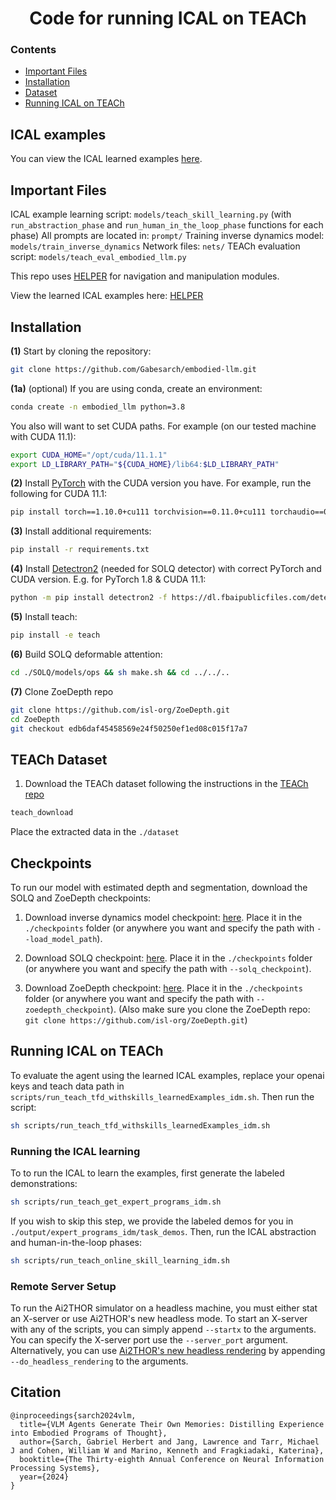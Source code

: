 <h1 align="center">
    Code for running ICAL on TEACh
</h1>

### Contents

<div class="toc">
<ul>
<li><a href="#important-files"> Important Files </a></li>
<li><a href="#installation"> Installation </a></li>
<li><a href="#teach-dataset"> Dataset </a></li>
<li><a href="#running-ical-on-teach"> Running ICAL on TEACh </a></li>
</ul>
</div>

## ICAL examples
You can view the ICAL learned examples [here](https://github.com/Gabesarch/ICAL/TEACh/learned_examples/fullmemlearning_idm_00).

## Important Files

ICAL example learning script: `models/teach_skill_learning.py` (with `run_abstraction_phase` and `run_human_in_the_loop_phase` functions for each phase)
All prompts are located in: `prompt/`
Training inverse dynamics model: `models/train_inverse_dynamics`
Network files: `nets/`
TEACh evaluation script: `models/teach_eval_embodied_llm.py`

This repo uses [HELPER](https://github.com/Gabesarch/HELPER) for navigation and manipulation modules.

View the learned ICAL examples here: [HELPER](https://github.com/Gabesarch/HELPER)

## Installation 

**(1)** Start by cloning the repository:
```bash
git clone https://github.com/Gabesarch/embodied-llm.git
```
**(1a)** (optional) If you are using conda, create an environment: 
```bash
conda create -n embodied_llm python=3.8
```

You also will want to set CUDA paths. For example (on our tested machine with CUDA 11.1): 
```bash
export CUDA_HOME="/opt/cuda/11.1.1"
export LD_LIBRARY_PATH="${CUDA_HOME}/lib64:$LD_LIBRARY_PATH"
```

**(2)** Install [PyTorch](https://pytorch.org/get-started/locally/) with the CUDA version you have. For example, run the following for CUDA 11.1: 
```bash
pip install torch==1.10.0+cu111 torchvision==0.11.0+cu111 torchaudio==0.10.0 -f https://download.pytorch.org/whl/torch_stable.html
```
<!-- pip install torch==1.8.1+cu111 torchvision==0.9.1+cu111 torchaudio==0.8.1 -f https://download.pytorch.org/whl/torch_stable.html -->

**(3)** Install additional requirements: 
```bash
pip install -r requirements.txt
```

**(4)** Install [Detectron2](https://detectron2.readthedocs.io/en/latest/tutorials/install.html) (needed for SOLQ detector) with correct PyTorch and CUDA version. 
E.g. for PyTorch 1.8 & CUDA 11.1:
```bash
python -m pip install detectron2 -f https://dl.fbaipublicfiles.com/detectron2/wheels/cu111/torch1.10/index.html
```
<!-- python -m pip install detectron2 -f https://dl.fbaipublicfiles.com/detectron2/wheels/cu111/torch1.8/index.html -->

**(5)** Install teach: 
```bash
pip install -e teach
```
<!-- git clone https://github.com/alexa/teach.git -->

**(6)** Build SOLQ deformable attention:
```bash
cd ./SOLQ/models/ops && sh make.sh && cd ../../..
```

**(7)** Clone ZoeDepth repo
```bash
git clone https://github.com/isl-org/ZoeDepth.git
cd ZoeDepth
git checkout edb6daf45458569e24f50250ef1ed08c015f17a7
```

## TEACh Dataset
1. Download the TEACh dataset following the instructions in the [TEACh repo](https://github.com/alexa/teach)
```bash
teach_download 
```
Place the extracted data in the `./dataset`

## Checkpoints
To run our model with estimated depth and segmentation, download the SOLQ and ZoeDepth checkpoints:

1. Download inverse dynamics model checkpoint: [here](https://drive.google.com/file/d/1fcuAvrF93zqNV_lKrCLz9YmwMeGlZfpk/view?usp=drive_link). Place it in the `./checkpoints` folder (or anywhere you want and specify the path with `--load_model_path`). 

2. Download SOLQ checkpoint: [here](https://drive.google.com/file/d/1hTCtTuygPCJnhAkGeVPzWGHiY3PHNE2j/view?usp=sharing). Place it in the `./checkpoints` folder (or anywhere you want and specify the path with `--solq_checkpoint`). 

3. Download ZoeDepth checkpoint: [here](https://drive.google.com/file/d/1gMe8_5PzaNKWLT5OP-9KKEYhbNxRjk9F/view?usp=drive_link). Place it in the `./checkpoints` folder (or anywhere you want and specify the path with `--zoedepth_checkpoint`). (Also make sure you clone the ZoeDepth repo: `git clone https://github.com/isl-org/ZoeDepth.git`)

## Running ICAL on TEACh
To evaluate the agent using the learned ICAL examples, replace your openai keys and teach data path in `scripts/run_teach_tfd_withskills_learnedExamples_idm.sh`. Then run the script:
```bash
sh scripts/run_teach_tfd_withskills_learnedExamples_idm.sh
```

### Running the ICAL learning
To to run the ICAL to learn the examples, first generate the labeled demonstrations:
```bash
sh scripts/run_teach_get_expert_programs_idm.sh
```
If you wish to skip this step, we provide the labeled demos for you in `./output/expert_programs_idm/task_demos`.
Then, run the ICAL abstraction and human-in-the-loop phases:
```bash
sh scripts/run_teach_online_skill_learning_idm.sh
```

### Remote Server Setup
To run the Ai2THOR simulator on a headless machine, you must either stat an X-server or use Ai2THOR's new headless mode. 
To start an X-server with any of the scripts, you can simply append `--startx` to the arguments. You can specify the X-server port use the `--server_port` argument.
Alternatively, you can use [Ai2THOR's new headless rendering](https://ai2thor.allenai.org/ithor/documentation/#headless-setup) by appending `--do_headless_rendering` to the arguments. 

## Citation
```
@inproceedings{sarch2024vlm,
  title={VLM Agents Generate Their Own Memories: Distilling Experience into Embodied Programs of Thought},
  author={Sarch, Gabriel Herbert and Jang, Lawrence and Tarr, Michael J and Cohen, William W and Marino, Kenneth and Fragkiadaki, Katerina},
  booktitle={The Thirty-eighth Annual Conference on Neural Information Processing Systems},
  year={2024}
}
```
